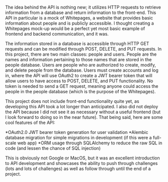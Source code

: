The idea behind the API is nothing new; it utilizes HTTP requests to retrieve information from a database and return information to the front-end. This API in particular is a mock of Whitepages, a website that provides basic information about people and is publicly accessible. I thought creating a Whitepages mock-up would be a perfect yet most basic example of frontend and backend communication, and it was.

The information stored in a database is accessible through HTTP GET requests and can be modified through POST, DELETE, and PUT requests. In this project, there are two main classes: people and users. People are the names and information pertaining to those names that are stored in the people database. Users are people who are authorized to create, modify, and delete people from the database. Users must create accounts and log in, where the API will use OAuth2 to create a JWT bearer token that will allow users to have access to POST, DELETE, and PUT functionality. No token is needed to send a GET request, meaning anyone could access the people in the people database (which is the purpose of the Whitepages).

This project does not include front-end functionality quite yet, as developing this API took a lot longer than anticipated. I also did not deploy the API because I did not see it as necessary without a useful frontend (but I look forward to doing so in the near future). That being said, here are some cool features of the API:

*OAuth2.0 JWT bearer token generation for user validation
*Alembic database migration for simple migrations in development (if this were a full-scale web app)
*ORM usage through SQLAlchemy to reduce the raw SQL in code (and lessen the chance of SQL injection)

This is obviously not Google or MacOS, but it was an excellent introduction to API development and showcases the ability to push through challenges (lots and lots of challenges) as well as follow through until the end of a project.
